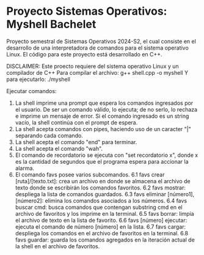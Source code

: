 # Proyecto Sistemas Operativos: Myshell Bachelet
Proyecto semestral de Sistemas Operativos 2024-S2, el cual consiste en el desarrollo de una interpretadora de comandos para el sistema operativo Linux.
El código para este proyecto está desarrollado en C++.

DISCLAIMER:
Este proecto requiere del sistema operativo Linux y un compilador de C++
Para compilar el archivo: g++ shell.cpp -o myshell
Y para ejecutarlo: ./myshell

Ejecutar comandos:
1. La shell imprime una prompt que espera los comandos ingresados por el usuario.
   De ser un comando válido, lo ejecuta; de no serlo, lo rechaza e imprime un mensaje de error.
   Si el comando ingresado es un string vacío, la shell continúa con el prompt de espera.
2. La shell acepta comandos con pipes, haciendo uso de un caracter "|" separando cada comando.
3. La shell acepta el comando "end" para terminar.
4. La shell acepta el comando "wah".
5. El comando de recordatorio se ejecuta con "set recordatorio x", donde x es la cantidad de segundos
   que el programa espera para accionar la alarma.
6. El comando favs posee varios subcomandos.
   6.1 favs crear [ruta]/[texto.txt]: crea un archivo en donde se almacena el archivo de texto donde
       se escribirán los comandos favoritos.
   6.2 favs mostrar: despliega la lista de comandos guardados.
   6.3 favs eliminar [número1], [número2]: elimina los comandos asociados a los números.
   6.4 favs buscar cmd: busca comandos que contengan substring cmd en el archivo de favoritos y los imprime en la terminal.
   6.5 favs borrar: limpia el archivo de texto en la lista de favorito.
   6.6 favs [número] ejecutar: ejecuta el comando de número [número] en la lista.
   6.7 favs cargar: despliega los comandos en el archivo de favoritos en la terminal.
   6.8 favs guardar: guarda los comandos agregados en la iteración actual de la shell en el archivo de favoritos.
   
